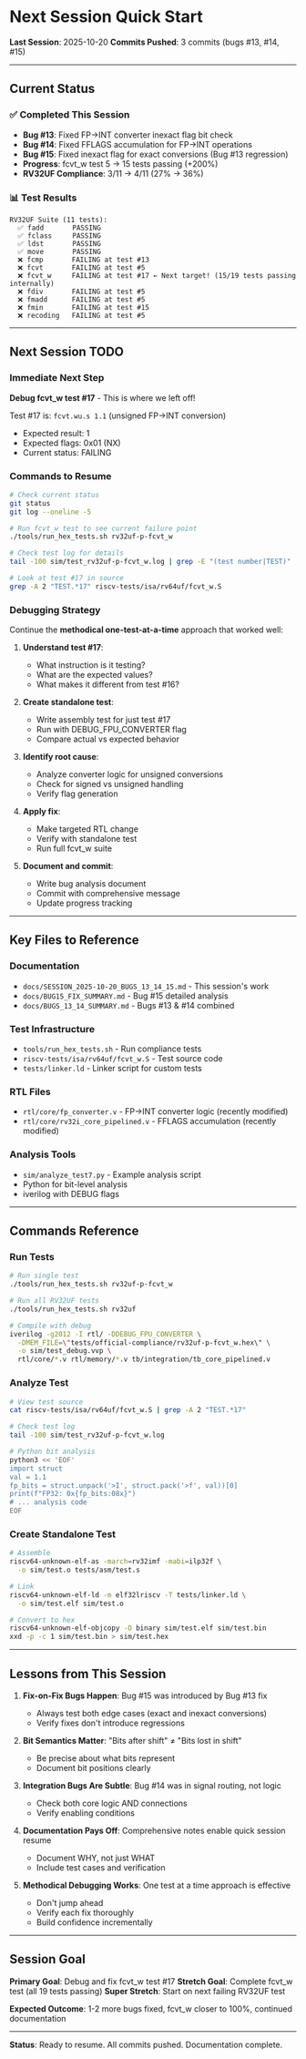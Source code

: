 # Next Session Quick Start

**Last Session**: 2025-10-20
**Commits Pushed**: 3 commits (bugs #13, #14, #15)

---

## Current Status

### ✅ Completed This Session
- **Bug #13**: Fixed FP→INT converter inexact flag bit check
- **Bug #14**: Fixed FFLAGS accumulation for FP→INT operations
- **Bug #15**: Fixed inexact flag for exact conversions (Bug #13 regression)
- **Progress**: fcvt_w test 5 → 15 tests passing (+200%)
- **RV32UF Compliance**: 3/11 → 4/11 (27% → 36%)

### 📊 Test Results

```
RV32UF Suite (11 tests):
  ✅ fadd       PASSING
  ✅ fclass     PASSING
  ✅ ldst       PASSING
  ✅ move       PASSING
  ❌ fcmp       FAILING at test #13
  ❌ fcvt       FAILING at test #5
  ❌ fcvt_w     FAILING at test #17 ← Next target! (15/19 tests passing internally)
  ❌ fdiv       FAILING at test #5
  ❌ fmadd      FAILING at test #5
  ❌ fmin       FAILING at test #15
  ❌ recoding   FAILING at test #5
```

---

## Next Session TODO

### Immediate Next Step
**Debug fcvt_w test #17** - This is where we left off!

Test #17 is: `fcvt.wu.s 1.1` (unsigned FP→INT conversion)
- Expected result: 1
- Expected flags: 0x01 (NX)
- Current status: FAILING

### Commands to Resume

```bash
# Check current status
git status
git log --oneline -5

# Run fcvt_w test to see current failure point
./tools/run_hex_tests.sh rv32uf-p-fcvt_w

# Check test log for details
tail -100 sim/test_rv32uf-p-fcvt_w.log | grep -E "(test number|TEST)"

# Look at test #17 in source
grep -A 2 "TEST.*17" riscv-tests/isa/rv64uf/fcvt_w.S
```

### Debugging Strategy

Continue the **methodical one-test-at-a-time** approach that worked well:

1. **Understand test #17**:
   - What instruction is it testing?
   - What are the expected values?
   - What makes it different from test #16?

2. **Create standalone test**:
   - Write assembly test for just test #17
   - Run with DEBUG_FPU_CONVERTER flag
   - Compare actual vs expected behavior

3. **Identify root cause**:
   - Analyze converter logic for unsigned conversions
   - Check for signed vs unsigned handling
   - Verify flag generation

4. **Apply fix**:
   - Make targeted RTL change
   - Verify with standalone test
   - Run full fcvt_w suite

5. **Document and commit**:
   - Write bug analysis document
   - Commit with comprehensive message
   - Update progress tracking

---

## Key Files to Reference

### Documentation
- `docs/SESSION_2025-10-20_BUGS_13_14_15.md` - This session's work
- `docs/BUG15_FIX_SUMMARY.md` - Bug #15 detailed analysis
- `docs/BUGS_13_14_SUMMARY.md` - Bugs #13 & #14 combined

### Test Infrastructure
- `tools/run_hex_tests.sh` - Run compliance tests
- `riscv-tests/isa/rv64uf/fcvt_w.S` - Test source code
- `tests/linker.ld` - Linker script for custom tests

### RTL Files
- `rtl/core/fp_converter.v` - FP→INT converter logic (recently modified)
- `rtl/core/rv32i_core_pipelined.v` - FFLAGS accumulation (recently modified)

### Analysis Tools
- `sim/analyze_test7.py` - Example analysis script
- Python for bit-level analysis
- iverilog with DEBUG flags

---

## Commands Reference

### Run Tests
```bash
# Run single test
./tools/run_hex_tests.sh rv32uf-p-fcvt_w

# Run all RV32UF tests
./tools/run_hex_tests.sh rv32uf

# Compile with debug
iverilog -g2012 -I rtl/ -DDEBUG_FPU_CONVERTER \
  -DMEM_FILE=\"tests/official-compliance/rv32uf-p-fcvt_w.hex\" \
  -o sim/test_debug.vvp \
  rtl/core/*.v rtl/memory/*.v tb/integration/tb_core_pipelined.v
```

### Analyze Test
```bash
# View test source
cat riscv-tests/isa/rv64uf/fcvt_w.S | grep -A 2 "TEST.*17"

# Check test log
tail -100 sim/test_rv32uf-p-fcvt_w.log

# Python bit analysis
python3 << 'EOF'
import struct
val = 1.1
fp_bits = struct.unpack('>I', struct.pack('>f', val))[0]
print(f"FP32: 0x{fp_bits:08x}")
# ... analysis code
EOF
```

### Create Standalone Test
```bash
# Assemble
riscv64-unknown-elf-as -march=rv32imf -mabi=ilp32f \
  -o sim/test.o tests/asm/test.s

# Link
riscv64-unknown-elf-ld -m elf32lriscv -T tests/linker.ld \
  -o sim/test.elf sim/test.o

# Convert to hex
riscv64-unknown-elf-objcopy -O binary sim/test.elf sim/test.bin
xxd -p -c 1 sim/test.bin > sim/test.hex
```

---

## Lessons from This Session

1. **Fix-on-Fix Bugs Happen**: Bug #15 was introduced by Bug #13 fix
   - Always test both edge cases (exact and inexact conversions)
   - Verify fixes don't introduce regressions

2. **Bit Semantics Matter**: "Bits after shift" ≠ "Bits lost in shift"
   - Be precise about what bits represent
   - Document bit positions clearly

3. **Integration Bugs Are Subtle**: Bug #14 was in signal routing, not logic
   - Check both core logic AND connections
   - Verify enabling conditions

4. **Documentation Pays Off**: Comprehensive notes enable quick session resume
   - Document WHY, not just WHAT
   - Include test cases and verification

5. **Methodical Debugging Works**: One test at a time approach is effective
   - Don't jump ahead
   - Verify each fix thoroughly
   - Build confidence incrementally

---

## Session Goal

**Primary Goal**: Debug and fix fcvt_w test #17
**Stretch Goal**: Complete fcvt_w test (all 19 tests passing)
**Super Stretch**: Start on next failing RV32UF test

**Expected Outcome**: 1-2 more bugs fixed, fcvt_w closer to 100%, continued documentation

---

**Status**: Ready to resume. All commits pushed. Documentation complete.
